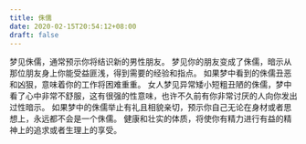 ```yaml
---
title: 侏儒
date: 2020-02-15T20:54:12+08:00
draft: false
---
```


梦见侏儒，通常预示你将结识新的男性朋友。
梦见你的朋友变成了侏儒，暗示从那位朋友身上你能受益匪浅，得到需要的经验和指点。
如果梦中看到的侏儒丑恶和凶狠，意味着你的工作将困难重重。
女人梦见异常矮小短粗丑陋的侏儒，梦中看了心中非常不舒服，这有很强的性意味，也许不久前有你非常讨厌的人向你发出过性暗示。
如果梦中的侏儒举止有礼且相貌亲切，预示你自己无论在身材或者思想上，永远都不会是一个侏儒。
健康和壮实的体质，将使你有精力进行有益的精神上的追求或者生理上的享受。
